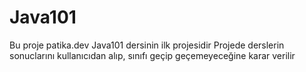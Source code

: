 # Java101
Bu proje patika.dev Java101 dersinin ilk projesidir
Projede derslerin sonuclarını kullanıcıdan alıp, sınıfı geçip geçemeyeceğine karar verilir
